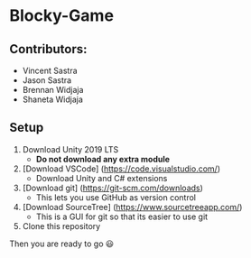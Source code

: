 # Blocky-Game

## Contributors:
* Vincent Sastra
* Jason Sastra
* Brennan Widjaja
* Shaneta Widjaja

## Setup
1. Download Unity 2019 LTS
    * __Do not download any extra module__
2. [Download VSCode] (https://code.visualstudio.com/)
    * Download Unity and C# extensions
3. [Download git] (https://git-scm.com/downloads)
    * This lets you use GitHub as version control
4. [Download SourceTree] (https://www.sourcetreeapp.com/)
    * This is a GUI for git so that its easier to use git
5. Clone this repository

Then you are ready to go :smiley:
